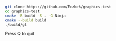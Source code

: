 ```bash
git clone https://github.com/Eczbek/graphics-test
cd graphics-test
cmake -B build -S . -G Ninja
cmake --build build
./build/gt
```
Press Q to quit
